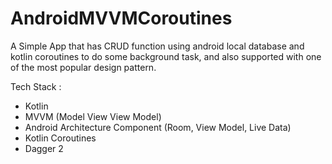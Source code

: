 # AndroidMVVMCoroutines
A Simple App that has CRUD function using android local database and kotlin coroutines to do some background task, and also supported with one of the most popular design pattern.

Tech Stack :
- Kotlin
- MVVM (Model View View Model)
- Android Architecture Component (Room, View Model, Live Data)
- Kotlin Coroutines
- Dagger 2
